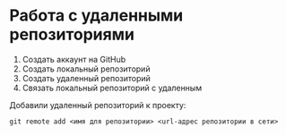 # **Работа с удаленными репозиториями**

1. Создать аккаунт на GitHub
2. Создать локальный репозиторий
3. Создать удаленный репозиторий
4. Связать локальный репозиторий с удаленным

Добавили удаленный репозиторий к проекту:
```
git remote add <имя для репозитории> <url-адрес репозитории в сети>
```
